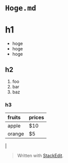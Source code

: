 `Hoge.md`
===

# h1

- hoge
- hoge
- hoge

## h2

1. foo
2. bar
3. baz

### h3

| fruits | prices |
| :----- | :----- |
| apple  | $10    |
| orange | $5     |
| 

> Written with [StackEdit](https://stackedit.io/).
<!--stackedit_data:
eyJoaXN0b3J5IjpbLTE4MTU0Mjc4MjgsLTY5MzY1MTQyM119
-->
